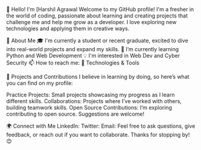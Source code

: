 👋 Hello! I'm [Harshil Agrawal
Welcome to my GitHub profile! I'm a fresher in the world of coding, passionate about learning and creating projects that challenge me and help me grow as a developer. I love exploring new technologies and applying them in creative ways.

🚀 About Me
🎓 I'm currently a student or recent graduate, excited to dive into real-world projects and expand my skills.
🌱 I’m currently learning Python and Web Development
💡 I'm interested in Web Dev and Cyber Security
📫 How to reach me: 
🔧 Technologies & Tools

🌱 Projects and Contributions
I believe in learning by doing, so here’s what you can find on my profile:

Practice Projects: Small projects showcasing my progress as I learn different skills.
Collaborations: Projects where I’ve worked with others, building teamwork skills.
Open Source Contributions: I’m exploring contributing to open source. Suggestions are welcome!

🌍 Connect with Me
LinkedIn: 
Twitter: 
Email: 
Feel free to ask questions, give feedback, or reach out if you want to collaborate. Thanks for stopping by! 😊
